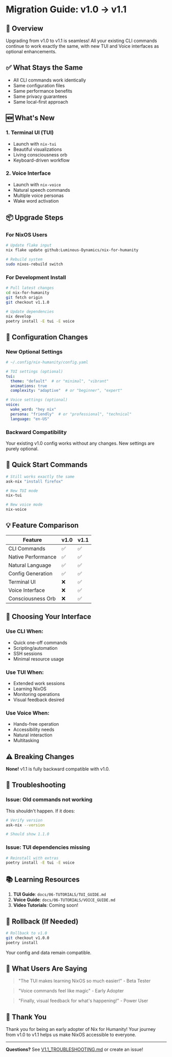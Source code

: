 # Migration Guide: v1.0 → v1.1

## 🎯 Overview

Upgrading from v1.0 to v1.1 is seamless! All your existing CLI commands continue to work exactly the same, with new TUI and Voice interfaces as optional enhancements.

## ✅ What Stays the Same

- All CLI commands work identically
- Same configuration files
- Same performance benefits
- Same privacy guarantees
- Same local-first approach

## 🆕 What's New

### 1. Terminal UI (TUI)
- Launch with `nix-tui`
- Beautiful visualizations
- Living consciousness orb
- Keyboard-driven workflow

### 2. Voice Interface
- Launch with `nix-voice`
- Natural speech commands
- Multiple voice personas
- Wake word activation

## 📦 Upgrade Steps

### For NixOS Users

```bash
# Update flake input
nix flake update github:Luminous-Dynamics/nix-for-humanity

# Rebuild system
sudo nixos-rebuild switch
```

### For Development Install

```bash
# Pull latest changes
cd nix-for-humanity
git fetch origin
git checkout v1.1.0

# Update dependencies
nix develop
poetry install -E tui -E voice
```

## 🔧 Configuration Changes

### New Optional Settings

```yaml
# ~/.config/nix-humanity/config.yaml

# TUI settings (optional)
tui:
  theme: "default"  # or "minimal", "vibrant"
  animations: true
  complexity: "adaptive"  # or "beginner", "expert"

# Voice settings (optional)
voice:
  wake_word: "hey nix"
  persona: "friendly"  # or "professional", "technical"
  language: "en-US"
```

### Backward Compatibility

Your existing v1.0 config works without any changes. New settings are purely optional.

## 🚀 Quick Start Commands

```bash
# Still works exactly the same
ask-nix "install firefox"

# New TUI mode
nix-tui

# New voice mode
nix-voice
```

## 💡 Feature Comparison

| Feature | v1.0 | v1.1 |
|---------|------|------|
| CLI Commands | ✅ | ✅ |
| Native Performance | ✅ | ✅ |
| Natural Language | ✅ | ✅ |
| Config Generation | ✅ | ✅ |
| Terminal UI | ❌ | ✅ |
| Voice Interface | ❌ | ✅ |
| Consciousness Orb | ❌ | ✅ |

## 🎯 Choosing Your Interface

### Use CLI When:
- Quick one-off commands
- Scripting/automation
- SSH sessions
- Minimal resource usage

### Use TUI When:
- Extended work sessions
- Learning NixOS
- Monitoring operations
- Visual feedback desired

### Use Voice When:
- Hands-free operation
- Accessibility needs
- Natural interaction
- Multitasking

## ⚠️ Breaking Changes

**None!** v1.1 is fully backward compatible with v1.0.

## 🐛 Troubleshooting

### Issue: Old commands not working
This shouldn't happen. If it does:
```bash
# Verify version
ask-nix --version

# Should show 1.1.0
```

### Issue: TUI dependencies missing
```bash
# Reinstall with extras
poetry install -E tui -E voice
```

## 📚 Learning Resources

1. **TUI Guide**: `docs/06-TUTORIALS/TUI_GUIDE.md`
2. **Voice Guide**: `docs/06-TUTORIALS/VOICE_GUIDE.md`
3. **Video Tutorials**: Coming soon!

## 🔄 Rollback (If Needed)

```bash
# Rollback to v1.0
git checkout v1.0.0
poetry install
```

Your config and data remain compatible.

## 🎉 What Users Are Saying

> "The TUI makes learning NixOS so much easier!" - Beta Tester

> "Voice commands feel like magic" - Early Adopter

> "Finally, visual feedback for what's happening!" - Power User

## 🙏 Thank You

Thank you for being an early adopter of Nix for Humanity! Your journey from v1.0 to v1.1 helps us make NixOS accessible to everyone.

---

**Questions?** See [V1.1_TROUBLESHOOTING.md](./V1.1_TROUBLESHOOTING.md) or create an issue!
